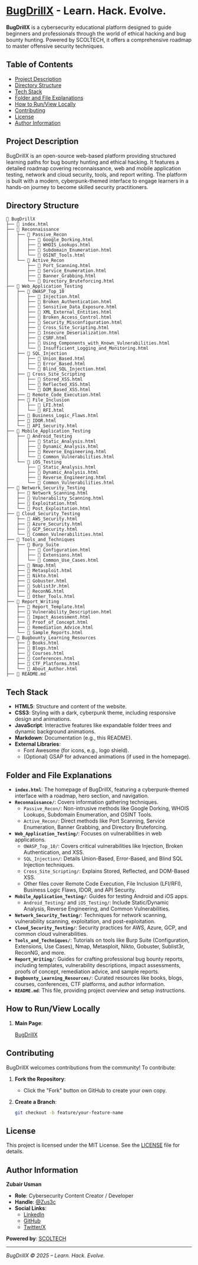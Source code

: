# [BugDrillX](https://zus3c.github.io/BugDrillX/main.html) - Learn. Hack. Evolve.

**BugDrillX** is a cybersecurity educational platform designed to guide beginners and professionals through the world of ethical hacking and bug bounty hunting. Powered by SCOLTECH, it offers a comprehensive roadmap to master offensive security techniques.

## Table of Contents

- [Project Description](#project-description)
- [Directory Structure](#directory-structure)
- [Tech Stack](#tech-stack)
- [Folder and File Explanations](#folder-and-file-explanations)
- [How to Run/View Locally](#how-to-runview-locally)
- [Contributing](#contributing)
- [License](#license)
- [Author Information](#author-information)

## Project Description

BugDrillX is an open-source web-based platform providing structured learning paths for bug bounty hunting and ethical hacking. It features a detailed roadmap covering reconnaissance, web and mobile application testing, network and cloud security, tools, and report writing. The platform is built with a modern, cyberpunk-themed interface to engage learners in a hands-on journey to become skilled security practitioners.

## Directory Structure

```
📁 BugDrillX
├── 📄 index.html
├── 📁 Reconnaissance
│   ├── 📁 Passive_Recon
│   │   ├── 📄 Google_Dorking.html
│   │   ├── 📄 WHOIS_Lookups.html
│   │   ├── 📄 Subdomain_Enumeration.html
│   │   └── 📄 OSINT_Tools.html
│   └── 📁 Active_Recon
│       ├── 📄 Port_Scanning.html
│       ├── 📄 Service_Enumeration.html
│       ├── 📄 Banner_Grabbing.html
│       └── 📄 Directory_Bruteforcing.html
├── 📁 Web_Application_Testing
│   ├── 📁 OWASP_Top_10
│   │   ├── 📄 Injection.html
│   │   ├── 📄 Broken_Authentication.html
│   │   ├── 📄 Sensitive_Data_Exposure.html
│   │   ├── 📄 XML_External_Entities.html
│   │   ├── 📄 Broken_Access_Control.html
│   │   ├── 📄 Security_Misconfiguration.html
│   │   ├── 📄 Cross_Site_Scripting.html
│   │   ├── 📄 Insecure_Deserialization.html
│   │   ├── 📄 CSRF.html
│   │   ├── 📄 Using_Components_with_Known_Vulnerabilities.html
│   │   └── 📄 Insufficient_Logging_and_Monitoring.html
│   ├── 📁 SQL_Injection
│   │   ├── 📄 Union_Based.html
│   │   ├── 📄 Error_Based.html
│   │   └── 📄 Blind_SQL_Injection.html
│   ├── 📁 Cross_Site_Scripting
│   │   ├── 📄 Stored_XSS.html
│   │   ├── 📄 Reflected_XSS.html
│   │   └── 📄 DOM_Based_XSS.html
│   ├── 📄 Remote_Code_Execution.html
│   ├── 📁 File_Inclusion
│   │   ├── 📄 LFI.html
│   │   └── 📄 RFI.html
│   ├── 📄 Business_Logic_Flaws.html
│   ├── 📄 IDOR.html
│   └── 📄 API_Security.html
├── 📁 Mobile_Application_Testing
│   ├── 📁 Android_Testing
│   │   ├── 📄 Static_Analysis.html
│   │   ├── 📄 Dynamic_Analysis.html
│   │   ├── 📄 Reverse_Engineering.html
│   │   └── 📄 Common_Vulnerabilities.html
│   └── 📁 iOS_Testing
│       ├── 📄 Static_Analysis.html
│       ├── 📄 Dynamic_Analysis.html
│       ├── 📄 Reverse_Engineering.html
│       └── 📄 Common_Vulnerabilities.html
├── 📁 Network_Security_Testing
│   ├── 📄 Network_Scanning.html
│   ├── 📄 Vulnerability_Scanning.html
│   ├── 📄 Exploitation.html
│   └── 📄 Post_Exploitation.html
├── 📁 Cloud_Security_Testing
│   ├── 📄 AWS_Security.html
│   ├── 📄 Azure_Security.html
│   ├── 📄 GCP_Security.html
│   └── 📄 Common_Vulnerabilities.html
├── 📁 Tools_and_Techniques
│   ├── 📁 Burp_Suite
│   │   ├── 📄 Configuration.html
│   │   ├── 📄 Extensions.html
│   │   └── 📄 Common_Use_Cases.html
│   ├── 📄 Nmap.html
│   ├── 📄 Metasploit.html
│   ├── 📄 Nikto.html
│   ├── 📄 Gobuster.html
│   ├── 📄 Sublist3r.html
│   ├── 📄 ReconNG.html
│   └── 📄 Other_Tools.html
├── 📁 Report_Writing
│   ├── 📄 Report_Template.html
│   ├── 📄 Vulnerability_Description.html
│   ├── 📄 Impact_Assessment.html
│   ├── 📄 Proof_of_Concept.html
│   ├── 📄 Remediation_Advice.html
│   └── 📄 Sample_Reports.html
├── 📁 Bugbounty_Learning_Resources
│   ├── 📄 Books.html
│   ├── 📄 Blogs.html
│   ├── 📄 Courses.html
│   ├── 📄 Conferences.html
│   ├── 📄 CTF_Platforms.html
│   └── 📄 About_Author.html
├── 📄 README.md
```

## Tech Stack

- **HTML5**: Structure and content of the website.
- **CSS3**: Styling with a dark, cyberpunk theme, including responsive design and animations.
- **JavaScript**: Interactive features like expandable folder trees and dynamic background animations.
- **Markdown**: Documentation (e.g., this README).
- **External Libraries**:
  - Font Awesome (for icons, e.g., logo shield).
  - (Optional) GSAP for advanced animations (if used in the homepage).

## Folder and File Explanations

- **`index.html`**: The homepage of BugDrillX, featuring a cyberpunk-themed interface with a roadmap, hero section, and navigation.
- **`Reconnaissance/`**: Covers information gathering techniques.
  - `Passive_Recon/`: Non-intrusive methods like Google Dorking, WHOIS Lookups, Subdomain Enumeration, and OSINT Tools.
  - `Active_Recon/`: Direct methods like Port Scanning, Service Enumeration, Banner Grabbing, and Directory Bruteforcing.
- **`Web_Application_Testing/`**: Focuses on vulnerabilities in web applications.
  - `OWASP_Top_10/`: Covers critical vulnerabilities like Injection, Broken Authentication, and XSS.
  - `SQL_Injection/`: Details Union-Based, Error-Based, and Blind SQL Injection techniques.
  - `Cross_Site_Scripting/`: Explains Stored, Reflected, and DOM-Based XSS.
  - Other files cover Remote Code Execution, File Inclusion (LFI/RFI), Business Logic Flaws, IDOR, and API Security.
- **`Mobile_Application_Testing/`**: Guides for testing Android and iOS apps.
  - `Android_Testing/` and `iOS_Testing/`: Include Static/Dynamic Analysis, Reverse Engineering, and Common Vulnerabilities.
- **`Network_Security_Testing/`**: Techniques for network scanning, vulnerability scanning, exploitation, and post-exploitation.
- **`Cloud_Security_Testing/`**: Security practices for AWS, Azure, GCP, and common cloud vulnerabilities.
- **`Tools_and_Techniques/`**: Tutorials on tools like Burp Suite (Configuration, Extensions, Use Cases), Nmap, Metasploit, Nikto, Gobuster, Sublist3r, ReconNG, and more.
- **`Report_Writing/`**: Guides for crafting professional bug bounty reports, including templates, vulnerability descriptions, impact assessments, proofs of concept, remediation advice, and sample reports.
- **`Bugbounty_Learning_Resources/`**: Curated resources like books, blogs, courses, conferences, CTF platforms, and author information.
- **`README.md`**: This file, providing project overview and setup instructions.

## How to Run/View Locally

1. **Main Page**:
   
   [BugDrillX](https://zus3c.github.io/BugDrillX/main.html)

## Contributing

BugDrillX welcomes contributions from the community! To contribute:

1. **Fork the Repository**:
   - Click the "Fork" button on GitHub to create your own copy.

2. **Create a Branch**:
   ```bash
   git checkout -b feature/your-feature-name
   ```

## License

This project is licensed under the MIT License. See the [LICENSE](LICENSE) file for details.

## Author Information

**Zubair Usman**  
- **Role**: Cybersecurity Content Creator / Developer  
- **Handle**: [@Zus3c](https://github.com/Zus3c)  
- **Social Links**:
  - [LinkedIn](https://www.linkedin.com/in/zubair-usman)
  - [GitHub](https://github.com/Zus3c)
  - [Twitter/X](https://x.com/Zus3c)

**Powered by**: [SCOLTECH](https://pk.linkedin.com/company/scoltech)

---

*BugDrillX © 2025 – Learn. Hack. Evolve.*
